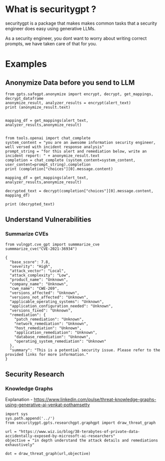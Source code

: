 # What is securitygpt ? 
securitygpt is a package that makes makes common tasks that a
security engineer does easy using generative LLMs.  

As a security engineer, you dont want to worry about writing correct prompts, we have taken care of that for you.

# Examples

## Anonymize Data before you send to LLM
```
from gpts.safegpt.anonymize import encrypt, decrypt, get_mappings, decrypt_dataframe
anonymize_result, analyzer_results = encrypt(alert_text)
print (anonymize_result.text)


mapping_df = get_mappings(alert_text, analyzer_results,anonymize_result)


from tools.openai import chat_complete
system_content = "you are an awesome information security engineer, well versed with incident response analysis"
prompt_string = "for this alert and remediation below, write an incident report: " + anonymize_result.text 
completion = chat_complete (system_content=system_content, user_content=prompt_string).completion
print (completion["choices"][0].message.content)

mapping_df = get_mappings(alert_text, analyzer_results,anonymize_result)

decrypted_text = decrypt(completion["choices"][0].message.content, mapping_df)

print (decrypted_text)

```


## Understand Vulnerabilities

### Summarize CVEs

```
from vulngpt.cve_gpt import summmarize_cve
summmarize_cve("CVE-2021-36934")

{
  "base_score": 7.8,
  "severity": "High",
  "attack_vector": "Local",
  "attack_complexity": "Low",
  "product_name": "Unknown",
  "company_name": "Unknown",
  "cwe_name": "CWE-269",
  "versions_affected": "Unknown",
  "versions_not_affected": "Unknown",
  "applicable_operating_systems": "Unknown",
  "application_configuration_needed": "Unknown",
  "versions_fixed": "Unknown",
  "remediation": {
    "patch_remediation": "Unknown",
    "network_remediation": "Unknown",
    "host_remediation": "Unknown",
    "application_remediation": "Unknown",
    "database_remediation": "Unknown",
    "operating_system_remediation": "Unknown"
  },
  "summary": "This is a potential security issue. Please refer to the provided links for more information."
}

```

## Security Research

### Knowledge Graphs

Explanation - https://www.linkedin.com/pulse/threat-knowledge-graphs-using-generative-ai-venkat-pothamsetty

```
import sys
sys.path.append('../')
from securitygpt.gpts.researchgpt.graphgpt import draw_threat_graph

url = "https://www.wiz.io/blog/38-terabytes-of-private-data-accidentally-exposed-by-microsoft-ai-researchers"
objective = "in depth understand the attack details and remediations exhaustively"

dot = draw_threat_graph(url,objective)

```